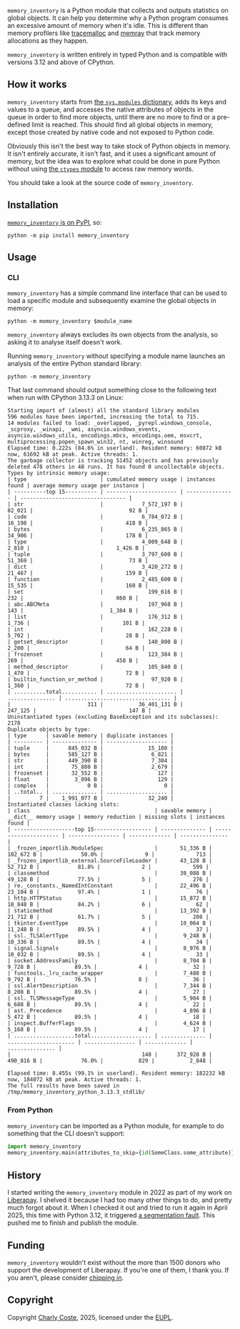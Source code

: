 `memory_inventory` is a Python module that collects and outputs statistics on
global objects. It can help you determine why a Python program consumes an
excessive amount of memory when it's idle. This is different than memory
profilers like [tracemalloc](https://docs.python.org/3/library/tracemalloc.html)
and [memray](https://bloomberg.github.io/memray/) that track memory allocations
as they happen.

`memory_inventory` is written entirely in typed Python and is compatible with
versions 3.12 and above of CPython.

## How it works

`memory_inventory` starts from [the `sys.modules` dictionary][sys.modules], adds
its keys and values to a queue, and accesses the native attributes of objects in
the queue in order to find more objects, until there are no more to find or a
pre-defined limit is reached. This should find all global objects in memory,
except those created by native code and not exposed to Python code.

Obviously this isn't the best way to take stock of Python objects in memory. It
isn't entirely accurate, it isn't fast, and it uses a significant amount of
memory, but the idea was to explore what could be done in pure Python without
using [the `ctypes` module][ctypes] to access raw memory words.

You should take a look at the source code of `memory_inventory`.

[sys.modules]: https://docs.python.org/3/library/sys.html#sys.modules
[ctypes]: https://docs.python.org/3/library/ctypes.html

## Installation

[`memory_inventory` is on PyPI](https://pypi.org/project/memory_inventory), so:

    python -m pip install memory_inventory

## Usage

### CLI

`memory_inventory` has a simple command line interface that can be used to load
a specific module and subsequently examine the global objects in memory:

    python -m memory_inventory $module_name

`memory_inventory` always excludes its own objects from the analysis, so asking
it to analyse itself doesn't work.

Running `memory_inventory` without specifying a module name launches an analysis
of the entire Python standard library:

    python -m memory_inventory

That last command should output something close to the following text when run
with CPython 3.13.3 on Linux:

```
Starting import of (almost) all the standard library modules
596 modules have been imported, increasing the total to 715.
14 modules failed to load: _overlapped, _pyrepl.windows_console, _scproxy, _winapi, _wmi, asyncio.windows_events, asyncio.windows_utils, encodings.mbcs, encodings.oem, msvcrt, multiprocessing.popen_spawn_win32, nt, winreg, winsound
Elapsed time: 0.222s (84.6% in userland). Resident memory: 60872 kB now, 61692 kB at peak. Active threads: 1.
The garbage collector is tracking 51452 objects and has previously deleted 478 others in 48 runs. It has found 0 uncollectable objects.
Types by intrinsic memory usage:
| type                       | cumulated memory usage | instances found | average memory usage per instance |
| ----------top 15---------- | ---------------------- | --------------- | --------------------------------- |
| str                        |            7_572_197 B |          82_021 |                              92 B |
| code                       |            6_784_072 B |          16_198 |                             418 B |
| bytes                      |            6_235_865 B |          34_906 |                             178 B |
| type                       |            4_009_648 B |           2_810 |                           1_426 B |
| tuple                      |            3_797_600 B |          51_369 |                              73 B |
| dict                       |            3_420_272 B |          21_467 |                             159 B |
| function                   |            2_485_600 B |          15_535 |                             160 B |
| set                        |              199_616 B |             232 |                             860 B |
| abc.ABCMeta                |              197_968 B |             143 |                           1_384 B |
| list                       |              176_312 B |           1_736 |                             101 B |
| int                        |              162_228 B |           5_702 |                              28 B |
| getset_descriptor          |              140_800 B |           2_200 |                              64 B |
| frozenset                  |              123_384 B |             269 |                             458 B |
| method_descriptor          |              105_840 B |           1_470 |                              72 B |
| builtin_function_or_method |               97_920 B |           1_360 |                              72 B |
| ..........total........... | ...................... | ............... | ................................. |
|                        311 |           36_401_131 B |         247_125 |                             147 B |
Uninstantiated types (excluding BaseException and its subclasses): 2178
Duplicate objects by type:
| type      | savable memory | duplicate instances |
| --------- | -------------- | ------------------- |
| tuple     |      845_032 B |              15_180 |
| bytes     |      585_127 B |               6_821 |
| str       |      449_390 B |               7_304 |
| int       |       75_880 B |               2_679 |
| frozenset |       32_552 B |                 127 |
| float     |        3_096 B |                 129 |
| complex   |            0 B |                   0 |
| ..total.. | .............. | ................... |
|         7 |    1_991_077 B |              32_240 |
Instantiated classes lacking slots:
| class                                       | savable memory | __dict__ memory usage | memory reduction | missing slots | instances found |
| -------------------top 15------------------ | -------------- | --------------------- | ---------------- | ------------- | --------------- |
| _frozen_importlib.ModuleSpec                |       51_336 B |             102_672 B |            50.0% |             9 |             713 |
| _frozen_importlib_external.SourceFileLoader |       43_128 B |              52_712 B |            81.8% |             2 |             599 |
| classmethod                                 |       38_088 B |              49_128 B |            77.5% |             5 |             276 |
| re._constants._NamedIntConstant             |       22_496 B |              23_104 B |            97.4% |             1 |              76 |
| http.HTTPStatus                             |       15_872 B |              18_848 B |            84.2% |             6 |              62 |
| staticmethod                                |       13_392 B |              21_712 B |            61.7% |             5 |             208 |
| tkinter.EventType                           |       10_064 B |              11_248 B |            89.5% |             4 |              37 |
| ssl._TLSAlertType                           |        9_248 B |              10_336 B |            89.5% |             4 |              34 |
| signal.Signals                              |        8_976 B |              10_032 B |            89.5% |             4 |              33 |
| socket.AddressFamily                        |        8_704 B |               9_728 B |            89.5% |             4 |              32 |
| functools._lru_cache_wrapper                |        7_488 B |               9_792 B |            76.5% |             8 |              36 |
| ssl.AlertDescription                        |        7_344 B |               8_208 B |            89.5% |             4 |              27 |
| ssl._TLSMessageType                         |        5_984 B |               6_688 B |            89.5% |             4 |              22 |
| ast._Precedence                             |        4_896 B |               5_472 B |            89.5% |             4 |              18 |
| inspect.BufferFlags                         |        4_624 B |               5_168 B |            89.5% |             4 |              17 |
| ...................total................... | .............. | ..................... | ................ | ............. | ............... |
|                                         148 |      372_928 B |             490_816 B |            76.0% |           829 |           2_848 |

Elapsed time: 8.455s (99.1% in userland). Resident memory: 182232 kB now, 184072 kB at peak. Active threads: 1.
The full results have been saved in /tmp/memory_inventory_python_3.13.3_stdlib/
```

### From Python

`memory_inventory` can be imported as a Python module, for example to do
something that the CLI doesn't support:

```python
import memory_inventory
memory_inventory.main(attributes_to_skip={id(SomeClass.some_attribute)})
```

## History

I started writing the `memory_inventory` module in 2022 as part of my work on
[Liberapay](https://github.com/liberapay/liberapay.com). I shelved it because I
had too many other things to do, and pretty much forgot about it. When I checked
it out and tried to run it again in April 2025, this time with Python 3.12, it
triggered [a segmentation fault](https://github.com/python/cpython/issues/132747).
This pushed me to finish and publish the module.

## Funding

`memory_inventory` wouldn't exist without the more than 1500 donors who support
the development of Liberapay. If you're one of them, I thank you. If you aren't,
please consider [chipping in](https://liberapay.com/Liberapay/donate).

## Copyright

Copyright [Charly Coste](https://github.com/Changaco), 2025, licensed under the
[EUPL](https://choosealicense.com/licenses/eupl-1.2/).
